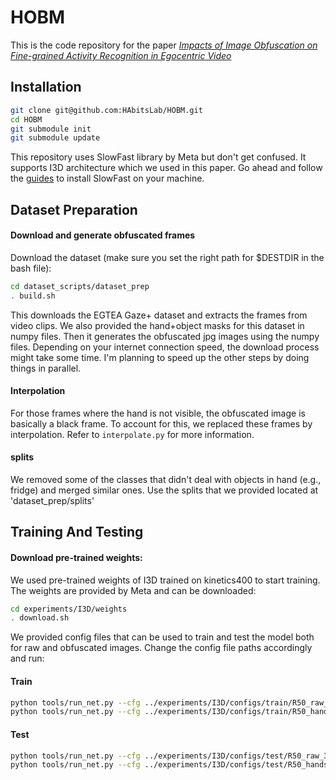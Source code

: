 # HOBM
This is the code repository for the paper [_Impacts of Image Obfuscation on Fine-grained Activity Recognition in Egocentric Video_](https://ieeexplore.ieee.org/abstract/document/9767447)
## Installation
```sh
git clone git@github.com:HAbitsLab/HOBM.git
cd HOBM
git submodule init
git submodule update
```
This repository uses SlowFast library by Meta but don't get confused. It supports I3D architecture which we used in this paper. Go ahead and follow the [guides](https://github.com/facebookresearch/SlowFast) to install SlowFast on your machine.

## Dataset Preparation
#### Download and generate obfuscated frames
Download the dataset (make sure you set the right path for $DESTDIR in the bash file):
```sh
cd dataset_scripts/dataset_prep
. build.sh
```
This downloads the EGTEA Gaze+ dataset and extracts the frames from video clips. We also provided the hand+object masks for this dataset in numpy files. Then it generates the obfuscated jpg images using the numpy files. Depending on your internet connection speed, the download process might take some time. I'm planning to speed up the other steps by doing things in parallel. 
#### Interpolation
For those frames where the hand is not visible, the obfuscated image is basically a black frame. To account for this, we replaced these frames by interpolation. Refer to `interpolate.py` for more information.

#### splits
We removed some of the classes that didn't deal with objects in hand (e.g., fridge) and merged similar ones. Use the splits that we provided located at 'dataset_prep/splits'

## Training And Testing
#### Download pre-trained weights:
We used pre-trained weights of I3D trained on kinetics400 to start training. The weights are provided by Meta and can be downloaded:
```sh
cd experiments/I3D/weights
. download.sh
```
We provided config files that can be used to train and test the model both for raw and obfuscated images. Change the config file paths accordingly and run:
#### Train
```sh
python tools/run_net.py --cfg ../experiments/I3D/configs/train/R50_raw_32x4.yaml NUM_GPUS 1
python tools/run_net.py --cfg ../experiments/I3D/configs/train/R50_hands_obj_32x4.yaml NUM_GPUS 1
```
#### Test
```sh
python tools/run_net.py --cfg ../experiments/I3D/configs/test/R50_raw_32x4.yaml NUM_GPUS 1
python tools/run_net.py --cfg ../experiments/I3D/configs/test/R50_hands_obj_32x4.yaml NUM_GPUS 1
```
